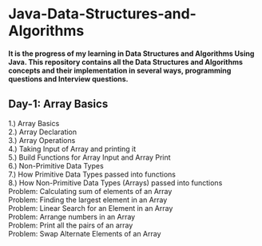 # Java-Data-Structures-and-Algorithms
#### It is the progress of my learning in Data Structures and Algorithms Using Java. This repository contains all the Data Structures and Algorithms concepts and their implementation in several ways, programming questions and Interview questions.

## Day-1: Array Basics
1.) Array Basics\
2.) Array Declaration\
3.) Array Operations\
4.) Taking Input of Array and printing it\
5.) Build Functions for Array Input and Array Print\
6.) Non-Primitive Data Types\
7.) How Primitive Data Types passed into functions\
8.) How Non-Primitive Data Types (Arrays) passed into functions\
Problem: Calculating sum of elements of an Array\
Problem: Finding the largest element in an Array\
Problem: Linear Search for an Element in an Array\
Problem: Arrange numbers in an Array\
Problem: Print all the pairs of an array\
Problem: Swap Alternate Elements of an Array
